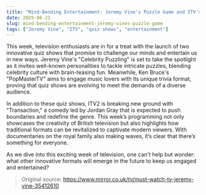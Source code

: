 ```yaml
---
title: "Mind-Bending Entertainment: Jeremy Vine's Puzzle Game and ITV's Groundbreaking Comedy"
date: 2025-06-21
slug: mind-bending-entertainment-jeremy-vines-puzzle-game
tags: ["Jeremy Vine", "ITV", "quiz shows", "entertainment"]
---
```


This week, television enthusiasts are in for a treat with the launch of two innovative quiz shows that promise to challenge our minds and entertain us in new ways. Jeremy Vine's "Celebrity Puzzling" is set to take the spotlight as it invites well-known personalities to tackle intricate puzzles, blending celebrity culture with brain-teasing fun. Meanwhile, Ken Bruce's "PopMasterTV" aims to engage music lovers with its unique trivia format, proving that quiz shows are evolving to meet the demands of a diverse audience.

In addition to these quiz shows, ITV2 is breaking new ground with "Transaction," a comedy led by Jordan Gray that is expected to push boundaries and redefine the genre. This week’s programming not only showcases the creativity of British television but also highlights how traditional formats can be revitalized to captivate modern viewers. With documentaries on the royal family also making waves, it’s clear that there’s something for everyone.

As we dive into this exciting week of television, one can't help but wonder: what other innovative formats will emerge in the future to keep us engaged and entertained? 

> Original source: https://www.mirror.co.uk/tv/must-watch-tv-jeremy-vine-35412610